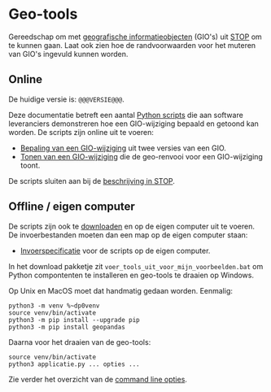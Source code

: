 # Geo-tools
Gereedschap om met [geografische informatieobjecten](@@@STOP_Documentatie_Url@@@gio-intro.html) (GIO's) uit [STOP](@@@STOP_Documentatie_Url@@@) om te kunnen gaan. Laat ook zien hoe de randvoorwaarden voor het muteren van GIO's ingevuld kunnen worden.

## Online
De huidige versie is: `@@@VERSIE@@@`.

Deze documentatie betreft een aantal [Python scripts](../broncode/geo-tools) die aan software leveranciers demonstreren hoe een GIO-wijziging bepaald en getoond kan worden. De scripts zijn online uit te voeren:

- [Bepaling van een GIO-wijziging](@@@GeoTools_Online_Url@@@gio_wijziging) uit twee versies van een GIO.
- [Tonen van een GIO-wijziging](@@@GeoTools_Online_Url@@@toon_gio_wijziging) die de geo-renvooi voor een GIO-wijziging toont.

De scripts sluiten aan bij de [beschrijving in STOP](@@@STOP_Documentatie_Url@@@404.html).

## Offline / eigen computer
De scripts zijn ook te [downloaden](..) en op de eigen computer uit te voeren. De invoerbestanden moeten dan 
een map op de eigen computer staan:

- [Invoerspecificatie](Invoerspecificatie) voor de scripts op de eigen computer.

In het download pakketje zit `voer_tools_uit_voor_mijn_voorbeelden.bat` om Python compontenten te installeren en geo-tools te draaien op Windows.

Op Unix en MacOS moet dat handmatig gedaan worden. Eenmalig:
```
python3 -m venv %~dp0venv
source venv/bin/activate
python3 -m pip install --upgrade pip
python3 -m pip install geopandas
```
Daarna voor het draaien van de geo-tools:
```
source venv/bin/activate
python3 applicatie.py ... opties ...
```

Zie verder het overzicht van de [command line opties](Geo-tools-uitvoeren).